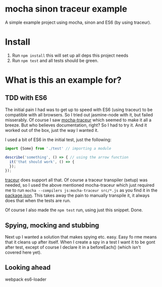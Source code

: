 # mocha sinon traceur example

A simple example project using mocha, sinon and ES6 (by using traceur).

# Install

1. Run `npm install` this will set up all deps this project needs
2. Run `npm test` and all tests should be green.

# What is this an example for?

## TDD with ES6

The initial pain I had was to get up to speed with ES6 (using traceur) to be compatible
with all browsers. So I tried out jasmine-node with it, but failed misserably.
Of course I saw [mocha-traceur](https://github.com/domenic/mocha-traceur) which
seemed to make it all a breeze. But who believes documentation, right?
So I had to try it. And it worked out of the box, just the way I wanted it.

I used a bit of ES6 in the initial test, just the following:

```js
import {Some} from './test' // importing a module

describe('something', () => { // using the arrow function
  it('that should work', () => {
  });
});
```

[traceur](https://github.com/google/traceur-compiler/wiki/LanguageFeatures) does support all that.
Of course a traceur transpiler (setup) was needed, so I used the above mentioned
mocha-traceur which just required me to run `mocha --compilers js:mocha-traceur src/*.js`
as you find it in the [package.json](https://github.com/uxebu/mocha-sinon-traceur-example/blob/fb354685b590390f8695f5ecee890c4f9072f944/package.json#L7).
This takes away the pain to manually transpile it, it always does that when the tests
are run.

Of course I also made the `npm test` run, using just this snippet. Done.

## Spying, mocking and stubbing

Next up I wanted a solution that makes spying etc. easy.
Easy fo rme means that it cleans up after itself. When I create a spy in a test
I want it to be gont after test, except of course I declare it in a
beforeEach() (which isn't covered here yet).

## Looking ahead

webpack es6-loader